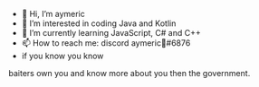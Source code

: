 - 👋 Hi, I’m aymeric
- 👀 I’m interested in coding Java and Kotlin
- 🌱 I’m currently learning JavaScript, C# and C++
- 📫 How to reach me: discord aymeric🔱#6876
- if you know you know

baiters own you and know more about you then the government.

<!---
baiteraymeric/baiteraymeric is a ✨ special ✨ repository because its `README.md` (this file) appears on your GitHub profile.
You can click the Preview link to take a look at your changes.
--->
